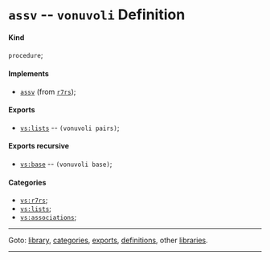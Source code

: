

<a id='definition__vonuvoli__assv'></a>

# `assv` -- `vonuvoli` Definition


<a id='definition__vonuvoli__assv__kind'></a>

#### Kind

`procedure`;


<a id='definition__vonuvoli__assv__implements'></a>

#### Implements

 * [`assv`](../../r7rs/definitions/assv.md#definition__r7rs__assv) (from [`r7rs`](../../r7rs/_index.md#library__r7rs));


<a id='definition__vonuvoli__assv__exports'></a>

#### Exports

 * [`vs:lists`](../../vonuvoli/exports/vs_3a_lists.md#export__vonuvoli__vs_3a_lists) -- `(vonuvoli pairs)`;


<a id='definition__vonuvoli__assv__exports-recursive'></a>

#### Exports recursive

 * [`vs:base`](../../vonuvoli/exports/vs_3a_base.md#export__vonuvoli__vs_3a_base) -- `(vonuvoli base)`;


<a id='definition__vonuvoli__assv__categories'></a>

#### Categories

 * [`vs:r7rs`](../../vonuvoli/categories/vs_3a_r7rs.md#category__vonuvoli__vs_3a_r7rs);
 * [`vs:lists`](../../vonuvoli/categories/vs_3a_lists.md#category__vonuvoli__vs_3a_lists);
 * [`vs:associations`](../../vonuvoli/categories/vs_3a_associations.md#category__vonuvoli__vs_3a_associations);

----

Goto: [library](../../vonuvoli/_index.md#library__vonuvoli), [categories](../../vonuvoli/categories/_index.md#toc__vonuvoli__categories), [exports](../../vonuvoli/exports/_index.md#toc__vonuvoli__exports), [definitions](../../vonuvoli/definitions/_index.md#toc__vonuvoli__definitions), other [libraries](../../_libraries.md#toc__libraries).

----


